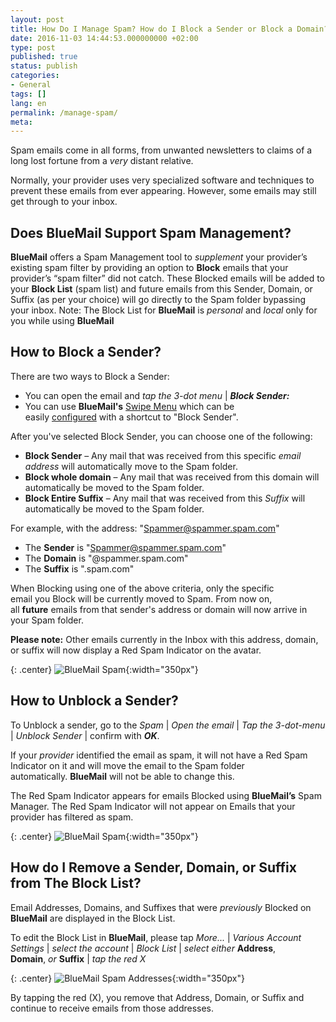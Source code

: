 ```yaml
---
layout: post
title: How Do I Manage Spam? How do I Block a Sender or Block a Domain?
date: 2016-11-03 14:44:53.000000000 +02:00
type: post
published: true
status: publish
categories:
- General
tags: []
lang: en
permalink: /manage-spam/
meta:
---
```

Spam emails come in all forms, from unwanted newsletters to claims of a long lost fortune from a *very* distant relative.

Normally, your provider uses very specialized software and techniques to prevent these emails from ever appearing. However, some emails may still get through to your inbox.

## Does BlueMail Support Spam Management?

**BlueMail** offers a Spam Management tool to *supplement* your provider’s existing spam filter by providing an option to **Block** emails that your provider’s “spam filter” did not catch. These Blocked emails will be added to your **Block List** (spam list) and future emails from this Sender, Domain, or Suffix (as per your choice) will go directly to the Spam folder bypassing your inbox.
Note: The Block List for **BlueMail** is *personal* and *local* only for you while using **BlueMail**

## How to Block a Sender?

There are two ways to Block a Sender:

* You can open the email and *tap the 3-dot menu* \| ***Block Sender:***
* You can use **BlueMail's** [Swipe Menu](/swipe-menu-options-blue-mail/) which can be easily [configured](/configure-left-right-swipe-menu/) with a shortcut to "Block Sender".

After you've selected Block Sender, you can choose one of the following:

* **Block Sender** – Any mail that was received from this specific *email address* will automatically move to the Spam folder.
* **Block whole domain** – Any mail that was received from this domain will automatically be moved to the Spam folder.
* **Block Entire Suffix** – Any mail that was received from this *Suffix* will automatically be moved to the Spam folder.

For example, with the address: "Spammer@spammer.spam.com"

* The **Sender** is "Spammer@spammer.spam.com"
* The **Domain** is "@spammer.spam.com"
* The **Suffix** is ".spam.com"

When Blocking using one of the above criteria, only the specific email you Block will be currently moved to Spam. From now on, all **future** emails from that sender's address or domain will now arrive in your Spam folder.

**Please note:** Other emails currently in the Inbox with this address, domain, or suffix will now display a Red Spam Indicator on the avatar.

{: .center}
![BlueMail Spam](/assets/BlueMail_GIF_Spam.gif){:width="350px"}

## How to Unblock a Sender?

To Unblock a sender, go to the *Spam* \| *Open the email* \| *Tap the 3-dot-menu* \| *Unblock Sender* \| confirm with ***OK***.

If your *provider* identified the email as spam, it will not have a Red Spam Indicator on it and will move the email to the Spam folder automatically. **BlueMail** will not be able to change this.

The Red Spam Indicator appears for emails Blocked using **BlueMail’s** Spam Manager. The Red Spam Indicator will not appear on Emails that your provider has filtered as spam.

{: .center}
![BlueMail Spam](/assets/BlueMail-Spam.png){:width="350px"}

## How do I Remove a Sender, Domain, or Suffix from The Block List?

Email Addresses, Domains, and Suffixes that were *previously* Blocked on **BlueMail** are displayed in the Block List.

To edit the Block List in **BlueMail**, please tap *More...* \| *Various Account Settings* \| *select the account* \| *Block List* \| *select either* **Address**, **Domain**, *or* **Suffix** \| *tap the red X*

{: .center}
![BlueMail Spam Addresses](/assets/BlueMail_Spam_Addresses-2.png){:width="350px"}

By tapping the red (X), you remove that Address, Domain, or Suffix and continue to receive emails from those addresses.